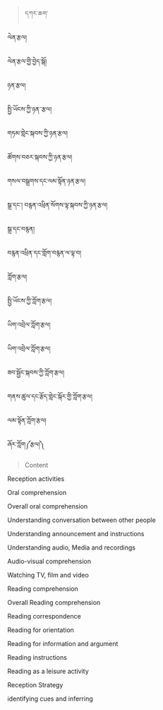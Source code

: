 
<!-- panels:start -->
<!-- div:left-panel -->

> དཀར་ཆག་

ལེན་རྩལ།

ལེན་རྩལ་གྱི་བྱེད་སྒོ།

ཉན་རྩལ།

སྤྱི་ཡོངས་ཀྱི་ཉན་་རྩལ།

གཏམ་གླེང་སྐབས་ཀྱི་ཉན་རྩལ།

ཚོགས་བཅར་སྐབས་ཀྱི་ཉན་རྩལ།

གསལ་བསྒྲགས་དང་ལམ་སྟོན་ཉན་རྩལ།

སྒྲ་དང་། བརྙན་འཕྲིན་སོགས་ལྟ་སྐབས་ཀྱི་ཉན་རྩལ།

སྒྲ་དང་བརྙན།

བརྙན་འཕྲིན་དང་གློག་བརྙན་ལ་ལྟ་བ།

ཀློག་རྩལ།

སྤྱི་ཡོངས་ཀྱི་ཀློག་རྩལ།

ཡིག་འབྲེལ་ཀློག་རྩལ།

ཡིག་འབྲེལ་ཀློག་རྩལ།

ཟབ་སྦྱོང་སྐབས་ཀྱི་ཀློག་རྩལ།

གནས་ཚུལ་དང་རྩོད་གླེང་སྐོར་གྱི་ཀློག་རྩལ།

ལམ་སྟོན་ཀློག་རྩལ།

ཞོར་ཀློག༼རྩལ།༽



<!-- div:right-panel -->

> Content

Reception activities

Oral comprehension

Overall oral comprehension

Understanding conversation between other people

Understanding announcement and instructions

Understanding audio, Media and recordings

Audio-visual comprehension

Watching TV, film and video

Reading comprehension

Overall Reading comprehension

Reading correspondence

Reading for orientation

Reading for information and argument

Reading instructions

Reading as a leisure activity

Reception Strategy

identifying cues and inferring


<!-- panels:end -->




